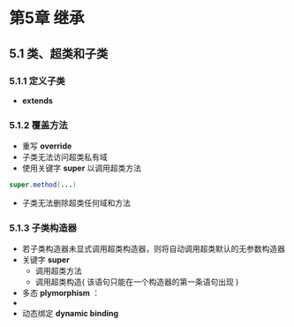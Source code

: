 # 第5章 继承
## 5.1 类、超类和子类
### 5.1.1 定义子类
- **extends**
### 5.1.2 覆盖方法
- 重写 **override**
- 子类无法访问超类私有域
- 使用关键字 **super** 以调用超类方法
``` java
super.method(...)
```
- 子类无法删除超类任何域和方法
### 5.1.3 子类构造器
- 若子类构造器未显式调用超类构造器，则将自动调用超类默认的无参数构造器
- 关键字 **super**
	- 调用超类方法
	- 调用超类构造( 该语句只能在一个构造器的第一条语句出现 )
- 多态 **plymorphism** ：
- 
- 动态绑定 **dynamic binding**
<!--stackedit_data:
eyJoaXN0b3J5IjpbMTY5MjE3ODIyNCwtMTQxMjE2NDIzOSwtND
UxNTkxMzQ4LDE2ODM0OTIwOTcsMjA3MTgwMTI1Nyw0OTIwMTcy
M119
-->
